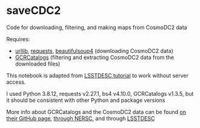 # saveCDC2
Code for downloading, filtering, and making maps from CosmoDC2 data

Requires:
* [urllib](https://docs.python.org/3/library/urllib.html), [requests](https://pypi.org/project/requests/), [beautifulsoup4](https://pypi.org/project/beautifulsoup4/) (downloading CosmoDC2 data)
* [GCRCatalogs](https://github.com/LSSTDESC/gcr-catalogs) (filtering and extracting CosmoDC2 data from the downloaded files)

This notebook is adapted from [LSSTDESC tutorial](https://github.com/LSSTDESC/gcr-catalogs/blob/master/examples/GCRCatalogs%20Demo.ipynb) to work without server access.

I used Python 3.8.12, requests v2.27.1, bs4 v4.10.0, GCRCatalogs v1.3.5, but it should be consistent with other Python and package versions

More info about GCRCatalogs and the CosmoDC2 data can be found [on their GitHub page](https://github.com/LSSTDESC/cosmodc2), [through NERSC](https://portal.nersc.gov/project/lsst/cosmoDC2/_README.html), and through [LSSTDESC](https://data.lsstdesc.org/doc/cosmodc2)
